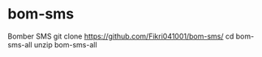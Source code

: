 # bom-sms
Bomber SMS
git clone https://github.com/Fikri041001/bom-sms/
cd bom-sms-all
unzip bom-sms-all
